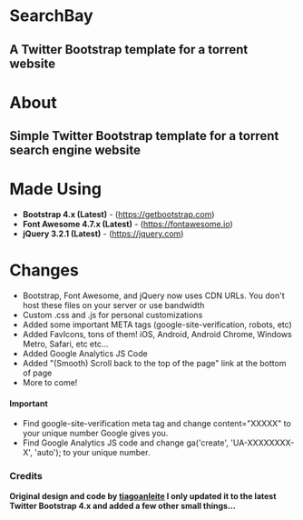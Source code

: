 # SearchBay
## A Twitter Bootstrap template for a torrent website

# About
## Simple Twitter Bootstrap template for a torrent search engine website 

# Made Using
- **Bootstrap 4.x (Latest)** - (https://getbootstrap.com)
- **Font Awesome 4.7.x (Latest)** - (https://fontawesome.io)
- **jQuery 3.2.1 (Latest)** - (https://jquery.com)

# Changes
- Bootstrap, Font Awesome, and jQuery now uses CDN URLs. You don't host these files on your server or use bandwidth
- Custom .css and .js for personal customizations
- Added some important META tags (google-site-verification, robots, etc)
- Added FavIcons, tons of them! iOS, Android, Android Chrome, Windows Metro, Safari, etc etc...
- Added Google Analytics JS Code
- Added "(Smooth) Scroll back to the top of the page" link at the bottom of page
- More to come!

#### Important
- Find google-site-verification meta tag and change content="XXXXX" to your unique number Google gives you.
- Find Google Analytics JS code and change ga('create', 'UA-XXXXXXXX-X', 'auto'); to your unique number.

### Credits
**Original design and code by [tiagoanleite](https://github.com/tiagoanleite/searchbay)
I only updated it to the latest Twitter Bootstrap 4.x and added a few other small things...**
